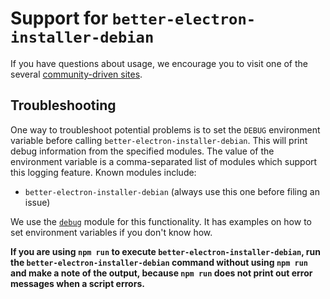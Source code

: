 # Support for `better-electron-installer-debian`

If you have questions about usage, we encourage you to visit one of the several [community-driven
sites](https://github.com/electron/electron#community).

## Troubleshooting

One way to troubleshoot potential problems is to set the `DEBUG` environment variable before
calling `better-electron-installer-debian`. This will print debug information from the specified modules.
The value of the environment variable is a comma-separated list of modules which support this
logging feature. Known modules include:

* `better-electron-installer-debian` (always use this one before filing an issue)

We use the [`debug`](https://www.npmjs.com/package/debug#usage) module for this functionality. It
has examples on how to set environment variables if you don't know how.

**If you are using `npm run` to execute `better-electron-installer-debian`, run the
`better-electron-installer-debian` command without using `npm run` and make a note of the output, because
`npm run` does not print out error messages when a script errors.**
